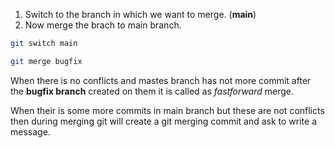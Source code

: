 1. Switch to the branch in which we want to merge. (**main**)
2. Now merge the brach to main branch.
```bash
git switch main

git merge bugfix
```

When there is no conflicts and mastes branch has not more commit after the **bugfix branch** created on them it is called as *fastforward* merge.

When their is some more commits in main branch but these are not conflicts then during merging git will create a git merging commit and ask to write a message.